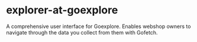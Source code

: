 # explorer-at-goexplore
A comprehensive user interface for Goexplore. Enables webshop owners to navigate through the data you collect from them with Gofetch.
